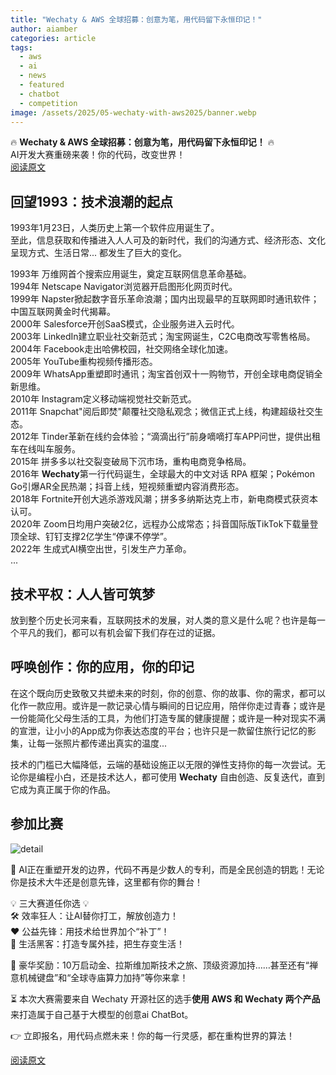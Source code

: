 ```yaml
---
title: "Wechaty & AWS 全球招募：创意为笔，用代码留下永恒印记！"
author: aiamber
categories: article
tags:
  - aws
  - ai
  - news
  - featured
  - chatbot
  - competition
image: /assets/2025/05-wechaty-with-aws2025/banner.webp
---
```


🔥 **Wechaty & AWS 全球招募：创意为笔，用代码留下永恒印记！** 🔥  
AI开发大赛重磅来袭！你的代码，改变世界！  
[阅读原文](https://mp.weixin.qq.com/s/xhb-Z-pIqoZ5udIa7evq7A)  

## 回望1993：技术浪潮的起点

1993年1月23日，人类历史上第一个软件应用诞生了。  
至此，信息获取和传播进入人人可及的新时代，我们的沟通方式、经济形态、文化呈现方式、生活日常... 都发生了巨大的变化。  

1993年 万维网首个搜索应用诞生，奠定互联网信息革命基础。  
1994年 Netscape Navigator浏览器开启图形化网页时代。  
1999年 Napster掀起数字音乐革命浪潮；国内出现最早的互联网即时通讯软件；中国互联网黄金时代揭幕。  
2000年 Salesforce开创SaaS模式，企业服务进入云时代。  
2003年 LinkedIn建立职业社交新范式；淘宝网诞生，C2C电商改写零售格局。  
2004年 Facebook走出哈佛校园，社交网络全球化加速。  
2005年 YouTube重构视频传播形态。  
2009年 WhatsApp重塑即时通讯；淘宝首创双十一购物节，开创全球电商促销全新思维。  
2010年 Instagram定义移动端视觉社交新范式。  
2011年 Snapchat"阅后即焚"颠覆社交隐私观念；微信正式上线，构建超级社交生态。  
2012年 Tinder革新在线约会体验；“滴滴出行”前身嘀嘀打车APP问世，提供出租车在线叫车服务。  
2015年 拼多多以社交裂变破局下沉市场，重构电商竞争格局。  
2016年 **Wechaty**第一行代码诞生，全球最大的中文对话 RPA 框架；Pokémon Go引爆AR全民热潮；抖音上线，短视频重塑内容消费形态。  
2018年 Fortnite开创大逃杀游戏风潮；拼多多纳斯达克上市，新电商模式获资本认可。  
2020年 Zoom日均用户突破2亿，远程办公成常态；抖音国际版TikTok下载量登顶全球、钉钉支撑2亿学生“停课不停学”。  
2022年 生成式AI横空出世，引发生产力革命。  
...  

## 技术平权：人人皆可筑梦

放到整个历史长河来看，互联网技术的发展，对人类的意义是什么呢？也许是每一个平凡的我们，都可以有机会留下我们存在过的证据。  

## 呼唤创作：你的应用，你的印记

在这个既向历史致敬又共塑未来的时刻，你的创意、你的故事、你的需求，都可以化作一款应用。或许是一款记录心情与瞬间的日记应用，陪伴你走过青春；或许是一份能简化父母生活的工具，为他们打造专属的健康提醒；或许是一种对现实不满的宣泄，让小小的App成为你表达态度的平台；也许只是一款留住旅行记忆的影集，让每一张照片都传递出真实的温度...  

技术的门槛已大幅降低，云端的基础设施正以无限的弹性支持你的每一次尝试。无论你是编程小白，还是技术达人，都可使用 **Wechaty** 自由创造、反复迭代，直到它成为真正属于你的作品。  

## 参加比赛

![detail](/assets/2025/05-wechaty-with-aws2025/detail.webp)

🚀 AI正在重塑开发的边界，代码不再是少数人的专利，而是全民创造的钥匙！无论你是技术大牛还是创意先锋，这里都有你的舞台！  

💡 三大赛道任你选 💡  
🛠️ 效率狂人：让AI替你打工，解放创造力！  
❤️ 公益先锋：用技术给世界加个“补丁”！  
🌟 生活黑客：打造专属外挂，把生存变生活！  

🎁 豪华奖励：10万启动金、拉斯维加斯技术之旅、顶级资源加持……甚至还有“禅意机械键盘”和“全球寺庙算力加持”等你来拿！  

⏳ 本次大赛需要来自 Wechaty 开源社区的选手**使用 AWS 和 Wechaty 两个产品**来打造属于自己基于大模型的创意ai ChatBot。  

👉 立即报名，用代码点燃未来！你的每一行灵感，都在重构世界的算法！  

[阅读原文](https://mp.weixin.qq.com/s/xhb-Z-pIqoZ5udIa7evq7A)  
